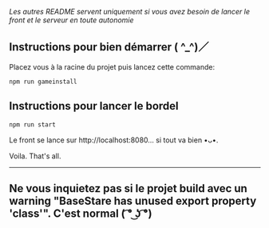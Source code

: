_Les autres README servent uniquement si vous avez besoin de lancer le front et le serveur en toute autonomie_

## Instructions pour bien démarrer ( ^_^)／

Placez vous à la racine du projet puis lancez cette commande:

```
npm run gameinstall
```


## Instructions pour lancer le bordel 

```
npm run start
```

Le front se lance sur http://localhost:8080... si tout va bien •ᴗ•.

Voila. 
That's all.

---

**Ne vous inquietez pas si le projet build avec un warning "BaseStare has unused export property 'class'". C'est normal ( ͡° ͜ʖ ͡°)**
---
